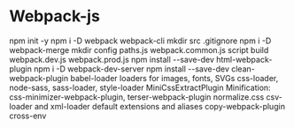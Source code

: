 # Webpack-js

npm init -y
npm i -D webpack webpack-cli
mkdir src
.gitignore
npm i -D webpack-merge
mkdir config
paths.js
webpack.common.js
script build
webpack.dev.js
webpack.prod.js
npm install --save-dev html-webpack-plugin
npm i -D webpack-dev-server
npm install --save-dev clean-webpack-plugin
babel-loader
loaders for images, fonts, SVGs
css-loader, node-sass, sass-loader, style-loader
MiniCssExtractPlugin
Minification: css-minimizer-webpack-plugin, terser-webpack-plugin
normalize.css
csv-loader and xml-loader
default extensions and aliases
copy-webpack-plugin
cross-env
